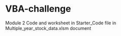 # VBA-challenge
Module 2
Code and worksheet in Starter_Code file in Multiple_year_stock_data.xlsm document
